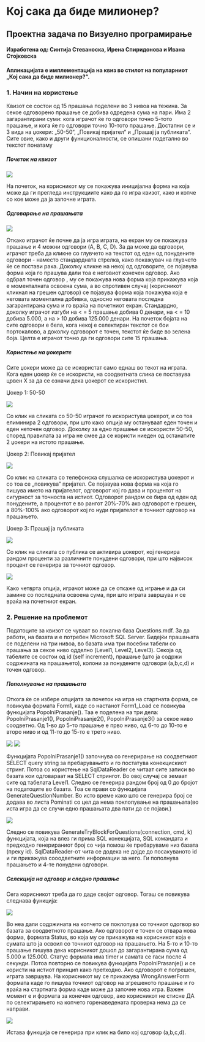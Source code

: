 # Кој сака да биде милионер?
## Проектна задача по Визуелно програмирање

#### Изработена од: Синтија Стеваноска, Ирена Спиридонова и Ивана Стојковска
#### Апликацијата е имплементација на квиз во стилот на популарниот „Кој сака да биде милионер?“.
### 1. Начин на користење
Квизот се состои од 15 прашања поделени во 3 нивоа на тежина. За секое одговорено прашање се добива одредена сума на пари.
Има 2 загарантирани суми: кога играчот ќе го одговори точно 5-тото прашање, и кога ќе го одговори точно 10-тото прашање.
Достапни се и 3 вида на џокери: „50-50“, „Повикај пријател“ и „Прашај ја публиката“. 
Сите овие, како и други функционалности, се опишани подетално во текстот понатаму

##### Почеток на квизот

<img src="Screenshots/startForm.PNG" />

На почеток, на корисникот му се покажува иницијална форма на која може да ги прегледа инструкциите како да го игра квизот, како и копче
со кое може да ја започне играта.

##### Одговарање на прашањата

<img src="Screenshots/Form1.PNG" />

Откако играчот ќе почне да ја игра играта, на екран му се покажува прашање и 4 можни одговори (A, B, C, D). 
За да може да одговори, играчот треба да кликне со глувчето на текстот од еден од понудените одговори - наместо стандардната стрелка, 
како покажувач на глувчето ќе се постави рака.
Доколку кликне на некој од одговорите, се појавува форма која го прашува дали тоа е неговиот конечен одговор. Ако одбрал точен одговор
, му се покажува нова форма која прикажува која е моменталната освоена сума, а во спротивен случај (корисникот кликнал на грешен одговор) се појавува форма која покажува која е неговата моментална добивка, односно неговата последна загарантирана сума
и го враќа на почетниот екран.
Стандардно, доколку играчот изгуби на < = 5 прашање добива 0 денари, на < = 10 добива 5.000, а на > 10 добива 125.000 денари.
На почеток бојата на сите одговори е бела, кога некој е селектиран текстот се бои портокалово, а доколку 
одговорот е точен, текстот ќе биде во зелена боја.
Целта е играчот точно да ги одговори сите 15 прашања.

##### Користење на џокерите
Сите џокери може да се искористат само еднаш во текот на играта.
Кога еден џокер ќе се искористи, на соодветната слика се поставува црвен X за да се означи дека џокерот се искористил.


Џокер 1: 50-50

<img src="Screenshots/50-50_used.PNG" />

Со клик на сликата со 50-50 играчот го искористува џокерот, и со тоа елиминира 2 одговори, при што како опција му
остануваат еден точен и еден неточен одговор. Доколку за едно прашање се искористи 50-50, според правилата за игра
не смее да се користи ниеден од останатите 2 џокери на истото прашање. 


Џокер 2: Повикај пријател

<img src="Screenshots/call_a_friend.PNG" />

Со клик на сликата со телефонска слушалка се искористува џокерот и со тоа се „повикува“ пријател. Се појавува нова форма
на која го пишува името на пријателот, одговорот кој го дава и процентот на сигурност за точноста на истиот. 
Одговорот рандом се бира од еден од понудените, а процентот е во рангот 20%-70% ако одговорот е грешен, а 80%-100% 
ако одговорот кој го нуди пријателот е точниот одговор на прашањето.


Џокер 3: Прашај ја публиката

<img src="Screenshots/ask_the_aud.PNG" />

Со клик на сликата со публика се активира џокерот, кој генерира рандом проценти за различните понудени одговори, при што
највисок процент се генерира за точниот одговор.

<img src="Screenshots/ask_the_aud_used.PNG" />

Како четврта опција, играчот може да се откаже од играње и да си замине со последната освоена сума, при што играта
завршува и се враќа на почетниот екран.

### 2. Решение на проблемот

Податоците за квизот се чуваат во локална база Questions.mdf. За да работи, на базата и е потребен Microsoft SQL Server. Бидејќи прашањата се поделени на три нивоа, во базата има три посебни табели со прашања за секое ниво одделно (Level1, Level2, Level3). Секоја од табелите се состои од id (self increment), прашање (штo ја содржи содржината на прашањето), колони за понудените одговори (a,b,c,d) и точен одговор.

##### Пoполнување на прашањата

Oткога ќе се избере опцијата за почеток на игра на стартната форма, се повикува формата Form1, каде со настанот Form1_Load се повикува функцијата PopolniPrasanje(). Таа е поделена на три дела: PopolniPrasanje1(), PopolniPrasanje2(), PopolniPrasanje3() за секое ниво соодветно. Од 1-во до 5-то прашање е прво ниво, од 6-то до 10-то е второ ниво и од 11-то до 15-то е трето ниво. 

<img src="Screenshots/PopolniPrasanje().PNG" />
<img src="Screenshots/PopolniPrasanje1.jpg" />

Функцијата PopolniPrasanje1() започнува со генерирање на соодветниот SELECT query string за пребарувањето и го постатува конекцискиот стринг. Потоа со користење на SqlDataReader се читаат сите записи во базата кои одговараат на SELECT стрингот. Во овој случај се земаат сите од табелата Level1. Следно се генерира рандом број од 0 до бројот на податоците во базата. Тоа се прави со функцијата GenerateQuestionNumber. Во исто време како што се генерира број се додава во листа Pominati со цел да нема поклопување на прашањата(во иста игра да се случи едно прашањата два пати да се појави.)

<img src="Screenshots/sqlkonekcija.jpg" />

Следно се повикува GenerateTryBlockForQuestions(connection, cmd, k) функцијата, која на влез ги прима SQL конекцијата, SQL командата и предходно генерираниот број со чија помош ќе пребаруваме низ базата (преку id). SqlDataReader-от чита се додека не дојде до посакуваното id и ги прикажува сооодветните информации за него. Ги пополнува прашањето и 4-те 
понудени одговори. 

##### Селекција на одговор и следно прашање

Сега корисникот треба да го даде својот одговор. Тогаш се повикува следнава функција:

<img src="Screenshots/buttonClick.jpg" />

Во неа дали содржината на копчето се поклопува со точниот одогвор во базата за соодветното прашање. Ако одговорот е точен се отвара нова форма, формата Status, во која му се прикажува на корисникот која е сумата што ја освоил со точниот одговор на прашањето. На 5-то и 10-то прашање пишува дека корисникот дошол до загарантирана сума од 5.000 и 125.000. Статус формата има timer и самата се гаси после 4 секунди. Потоа повторно се повикува функцијата PopolniPrasanje() и се користи на истиот принцип како претходно. 
Ако одговорот е погрешен, играта завршува. На корисникот му се прикажува WrongAnswerForm формата каде го пишува точниот одговор на згрешеното прашање и го враќа на стартната форма каде може да започне нова игра.
Важен момент е и формата за конечен одговор, ако корисникот не стисне ДА по селектирањето на копчето горенаведената проверка нема да се направи. 

<img src="Screenshots/FormFinalAnswer.jpg" />

Истава функција се генерира при клик на било кој одговор (a,b,c,d).







